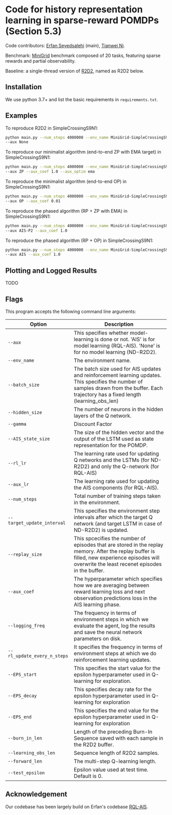 # Code for history representation learning in sparse-reward POMDPs (Section 5.3)

Code contributors: [Erfan Seyedsalehi](https://openreview.net/profile?id=~Erfan_Seyedsalehi2) (main), [Tianwei Ni](https://twni2016.github.io/).

Benchmark: [MiniGrid](https://minigrid.farama.org/environments/minigrid/
) benchmark composed of 20 tasks, featuring sparse rewards and partial observability.

Baseline: a single-thread version of [R2D2](https://openreview.net/forum?id=r1lyTjAqYX), named as R2D2 below.


## Installation

We use python 3.7+ and list the basic requirements in `requirements.txt`.


## Examples

To reproduce R2D2 in SimpleCrossingS9N1: 
```bash
python main.py --num_steps 4000000 --env_name MiniGrid-SimpleCrossingS9N1-v0  \
--aux None
```

To reproduce our minimalist algorithm (end-to-end ZP with EMA target) in SimpleCrossingS9N1: 
```bash
python main.py --num_steps 4000000 --env_name MiniGrid-SimpleCrossingS9N1-v0  \
--aux ZP --aux_coef 1.0 --aux_optim ema
```

To reproduce the minimalist algorithm (end-to-end OP) in SimpleCrossingS9N1: 
```bash
python main.py --num_steps 4000000 --env_name MiniGrid-SimpleCrossingS9N1-v0  \
--aux OP --aux_coef 0.01
```

To reproduce the phased algorithm (RP + ZP with EMA) in SimpleCrossingS9N1: 
```bash
python main.py --num_steps 4000000 --env_name MiniGrid-SimpleCrossingS9N1-v0  \
--aux AIS-P2 --aux_coef 1.0
```

To reproduce the phased algorithm (RP + OP) in SimpleCrossingS9N1: 
```bash
python main.py --num_steps 4000000 --env_name MiniGrid-SimpleCrossingS9N1-v0  \
--aux AIS --aux_coef 1.0
```

## Plotting and Logged Results
TODO

## Flags

This program accepts the following command line arguments:

| Option          | Description |
| --------------- | ----------- |
| `--aux` |  This specifies whether model-learning is done or not. 'AIS' is for model learning (RQL-AIS). 'None' is for no model learning (ND-R2D2). |
| `--env_name` | The environment name.  |
| `--batch_size` | The batch size used for AIS updates and reinforcement learning updates. This specifies the number of samples drawn from the buffer. Each trajectory has a fixed length (learning_obs_len) |
| `--hidden_size` | The number of neurons in the hidden layers of the Q network. |
| `--gamma` | Discount Factor |
| `--AIS_state_size` | The size of the hidden vector and the output of the LSTM used as state representation for the POMDP. |
| `--rl_lr` | The learning rate used for updating Q networks and the LSTMs (for ND-R2D2) and only the Q-network (for RQL-AIS) |
| `--aux_lr` | The learning rate used for updating the AIS components (for RQL-AIS). |
| `--num_steps` | Total number of training steps taken in the environment.|
| `--target_update_interval` |  This specifies the environment step intervals after which the target Q network (and target LSTM in case of ND-R2D2) is updated. |
| `--replay_size` |  This spcecifies the number of episodes that are stored in the replay memory. After the replay buffer is filled, new experience episodes will overwrite the least recenet episodes in the buffer. |
| `--aux_coef` |  The hyperparameter which specifies how we are averaging between reward learning loss and next observation predictions loss in the AIS learning phase. |
| `--logging_freq` |  The frequency in terms of environment steps in which we evaluate the agent, log the results and save the neural network parameters on disk. |
| `--rl_update_every_n_steps` |  It specifies the frequency in terms of environment steps at which we do reinforcement learning updates. |
| `--EPS_start` |  This specifies the start value for the epsilon hyperparameter used in Q-learning for exploration. |
| `--EPS_decay` |  This specifies decay rate for the epsilon hyperparameter used in Q-learning for exploration |
| `--EPS_end` | This specifies the end value for the epsilon hyperparameter used in Q-learning for exploration |
| `--burn_in_len` | Length of the preceding Burn-In Sequence saved with each sample in the R2D2 buffer. |
| `--learning_obs_len` | Sequence length of R2D2 samples. |
| `--forward_len` | The multi-step Q-learning length. |
| `--test_epsilon` | Epsilon value used at test time. Default is 0. |

## Acknowledgement

Our codebase has been largely build on Erfan's codebase [RQL-AIS](https://github.com/esalehi1996/POMDP_RL).
